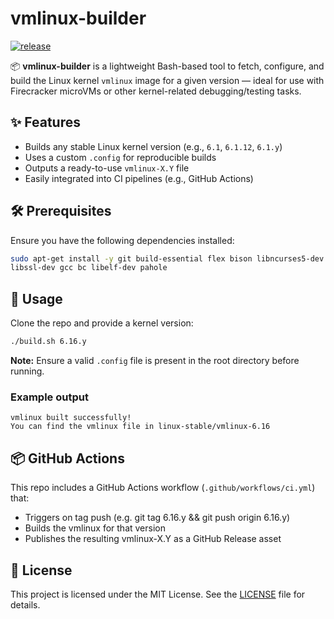 # vmlinux-builder

[![release](https://github.com/tsirysndr/vmlinux-builder/actions/workflows/ci.yml/badge.svg)](https://github.com/tsirysndr/vmlinux-builder/actions/workflows/ci.yml)

📦 **vmlinux-builder** is a lightweight Bash-based tool to fetch, configure, and build the Linux kernel `vmlinux` image for a given version — ideal for use with Firecracker microVMs or other kernel-related debugging/testing tasks.

## ✨ Features

- Builds any stable Linux kernel version (e.g., `6.1`, `6.1.12`, `6.1.y`)
- Uses a custom `.config` for reproducible builds
- Outputs a ready-to-use `vmlinux-X.Y` file
- Easily integrated into CI pipelines (e.g., GitHub Actions)

## 🛠 Prerequisites

Ensure you have the following dependencies installed:

```bash
sudo apt-get install -y git build-essential flex bison libncurses5-dev \
libssl-dev gcc bc libelf-dev pahole
```

## 🚀 Usage
Clone the repo and provide a kernel version:

```bash
./build.sh 6.16.y
```

**Note:** Ensure a valid `.config` file is present in the root directory before running.


### Example output

```
vmlinux built successfully!
You can find the vmlinux file in linux-stable/vmlinux-6.16
```

## 📦 GitHub Actions

This repo includes a GitHub Actions workflow (`.github/workflows/ci.yml`) that:

- Triggers on tag push (e.g. git tag 6.16.y && git push origin 6.16.y)
- Builds the vmlinux for that version
- Publishes the resulting vmlinux-X.Y as a GitHub Release asset

## 📄 License

This project is licensed under the MIT License. See the [LICENSE](LICENSE) file for details.